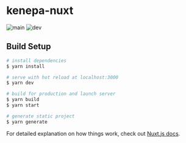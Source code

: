 # kenepa-nuxt

![main](https://github.com/KenepaTech/kenepa-nuxt/workflows/ci/badge.svg?branch=main)
![dev](https://github.com/KenepaTech/kenepa-nuxt/workflows/ci/badge.svg?branch=dev)

## Build Setup

```bash
# install dependencies
$ yarn install

# serve with hot reload at localhost:3000
$ yarn dev

# build for production and launch server
$ yarn build
$ yarn start

# generate static project
$ yarn generate
```

For detailed explanation on how things work, check out [Nuxt.js docs](https://nuxtjs.org).
